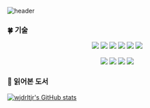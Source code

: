 ![header](https://capsule-render.vercel.app/api?type=Waving&color=auto&height=300&section=header&text=GISEOK%20JEONG-nl-GitHub&fontSize=90)

### :four_leaf_clover: 기술

<div style="margin: ; text-align: center;">
              <img src="https://img.shields.io/badge/Java-007396?style=for-the-badge&logo=Java&logoColor=white">
              <img src="https://img.shields.io/badge/MySQL-4479A1?style=for-the-badge&logo=MySQL&logoColor=white">
              <img src="https://img.shields.io/badge/Spring Boot-6DB33F?style=for-the-badge&logo=Spring Boot&logoColor=white">
              <img src="https://img.shields.io/badge/Spring Security-2AC89F?style=for-the-badge&logo=Spring Security&logoColor=white">
              <img src="https://img.shields.io/badge/JPA-17219A?style=for-the-badge&logo=JPA&logoColor=white">
              <img src="https://img.shields.io/badge/QueryDSL-8A084B?style=for-the-badge&logo=QueryDSL&logoColor=white">              
              
</div>
  <br>
<div style="margin: ; text-align: center;">
        <img src="https://img.shields.io/badge/Figma-F24E1E?style=for-the-badge&logo=Figma&logoColor=white">
        <img src="https://img.shields.io/badge/react-17219A?style=for-the-badge&logo=react&logoColor=white">          
        <img src="https://img.shields.io/badge/Redis-FE2E2E?style=for-the-badge&logo=Redis&logoColor=white">
        <img src="https://img.shields.io/badge/Docker-17219A?style=for-the-badge&logo=Docker&logoColor=white">
</div>

### :book: 읽어본 도서

[![wjdrltjr's GitHub stats](https://github-readme-stats.vercel.app/api?username=wjdrltjr5&count_private=true&show_icons=true&theme=gotham)](https://github.com/anuraghazra/github-readme-stats)
